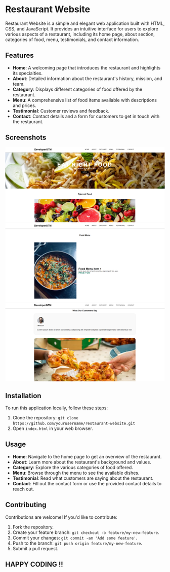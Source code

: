 # Restaurant Website

Restaurant Website is a simple and elegant web application built with HTML, CSS, and JavaScript. It provides an intuitive interface for users to explore various aspects of a restaurant, including its home page, about section, categories of food, menu, testimonials, and contact information.

## Features

- **Home**: A welcoming page that introduces the restaurant and highlights its specialties.
- **About**: Detailed information about the restaurant's history, mission, and team.
- **Category**: Displays different categories of food offered by the restaurant.
- **Menu**: A comprehensive list of food items available with descriptions and prices.
- **Testimonial**: Customer reviews and feedback.
- **Contact**: Contact details and a form for customers to get in touch with the restaurant.

## Screenshots

![Home Page](./restaurant%20website/images/Screenshot%202024-07-04%201124301.png)
![Menu Page](./restaurant%20website/images/Screenshot%202024-07-04%20112517.png)
![Contact Page](./restaurant%20website/images/Screenshot%202024-07-04%20112552.png)

## Installation

To run this application locally, follow these steps:

1. Clone the repository: `git clone https://github.com/yourusername/restaurant-website.git`
2. Open `index.html` in your web browser.

## Usage

- **Home**: Navigate to the home page to get an overview of the restaurant.
- **About**: Learn more about the restaurant's background and values.
- **Category**: Explore the various categories of food offered.
- **Menu**: Browse through the menu to see the available dishes.
- **Testimonial**: Read what customers are saying about the restaurant.
- **Contact**: Fill out the contact form or use the provided contact details to reach out.

## Contributing

Contributions are welcome! If you'd like to contribute:

1. Fork the repository.
2. Create your feature branch: `git checkout -b feature/my-new-feature`.
3. Commit your changes: `git commit -am 'Add some feature'`.
4. Push to the branch: `git push origin feature/my-new-feature`.
5. Submit a pull request.

## HAPPY CODING !!
